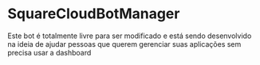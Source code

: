 # SquareCloudBotManager

Este bot é totalmente livre para ser modificado
e está sendo desenvolvido na ideia de ajudar pessoas que querem gerenciar
suas aplicações sem precisa usar a dashboard
